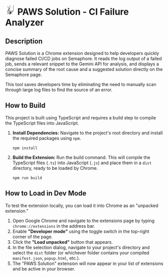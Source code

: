 # ![Paws Solution](/icons/icon32.png) PAWS Solution - CI Failure Analyzer

## Description

PAWS Solution is a Chrome extension designed to help developers quickly diagnose failed CI/CD jobs on Semaphore. It reads the log output of a failed job, sends a relevant snippet to the Gemini API for analysis, and displays a concise summary of the root cause and a suggested solution directly on the Semaphore page.

This tool saves developers time by eliminating the need to manually scan through large log files to find the source of an error.

## How to Build

This project is built using TypeScript and requires a build step to compile the TypeScript files into JavaScript.

1.  **Install Dependencies:**
    Navigate to the project's root directory and install the required packages using `npm`.

    ```
    npm install
    ```

2.  **Build the Extension:**
    Run the build command. This will compile the TypeScript files (`.ts`) into JavaScript (`.js`) and place them in a `dist` directory, ready to be loaded by Chrome.

    ```
    npm run build
    ```

## How to Load in Dev Mode

To test the extension locally, you can load it into Chrome as an "unpacked extension."

1.  Open Google Chrome and navigate to the extensions page by typing `chrome://extensions` in the address bar.
2.  Enable **"Developer mode"** using the toggle switch in the top-right corner of the page.
3.  Click the **"Load unpacked"** button that appears.
4.  In the file selection dialog, navigate to your project's directory and select the `dist` folder (or whichever folder contains your compiled `manifest.json`, `popup.html`, etc.).
5.  The "PAWS Solution" extension will now appear in your list of extensions and be active in your browser.
